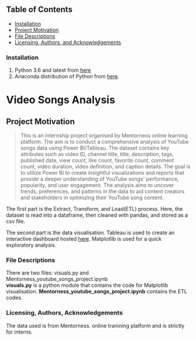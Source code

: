 ## Table of Contents
- [Installation](#install)
- [Project Motivation](#motivate)
- [File Descriptions](#describe)
- [Licensing, Authors, and Acknowledgements](#acknowledge)

<a id='install'></a>
### Installation
1. Python 3.6 and latest from [here](https://www.python.org/downloads/)
2. Anaconda distribution of Python from [here](https://www.anaconda.com/blog/anaconda-distribution-2022-10#).

<a id='motivate'></a>
# Video Songs Analysis

## Project Motivation

> This is an internship project organised by Mentorness online learning platform. The aim is to conduct a comprehensive analysis of YouTube songs data using Power BI/Tableau. The dataset contains key attributes such as video ID, channel title, title, description, tags, published date, view count, like count, favorite count, comment count, video duration, video definition, and caption details. The goal is to utilize Power BI to create insightful visualizations and reports that provide a deeper understanding of YouTube songs' performance, popularity, and user engagement. The analysis aims to uncover trends, preferences, and patterns in the data to aid content creators and stakeholders in optimizing their YouTube song content.<br>  

The first part is the Extract, Transform, and Load(ETL) process. Here, the dataset is read into a dataframe, then cleaned with pandas, and stored as a csv file.

The second part is the data visualisation. Tableau is used to create an interactive dashboard hosted [here](https://public.tableau.com/app/profile/nsikanabasi.essiet1825/viz/Mentorness_song_analysis/mentorness_somg_analysis_dashboard). Matplotlib is used for a quick exploratory analysis. <br>

<a id='describe'></a>
### File Descriptions
There are two files: visuals.py and Mentorness_youtube_songs_project.ipynb<br>
__visuals.py__ is a python module that contains the code for Matplotlib visualisation.
__Mentorness_youtube_songs_project.ipynb__ contains the ETL codes.

<a id='acknowledge'></a>
### Licensing, Authors, Acknowledgements
The data used is from Mentorness. online tranining platform and is strictly for interns.